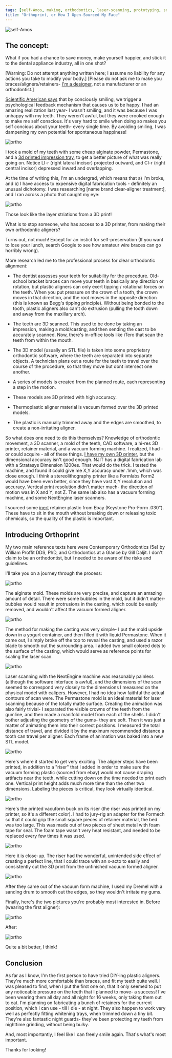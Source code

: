 ```yaml
---
tags: [self-Amos, making, orthodontics, laser-scanning, prototyping, somatic feedback]
title: "Orthoprint, or How I Open-Sourced My Face"
---
```


![self-Amos](http://i.imgur.com/JWsJ1Uz.jpg)

## The concept:

What if you had a chance to save money, make yourself happier, and stick it to the dental appliance industry, all in one shot?

[Warning: Do not attempt anything written here; I assume no liability for any actions you take to modify your body.]
[Please do not ask me to make you braces/aligners/retainers- <a href="http://amosdudley.com/weblog/Addendum">I'm a designer</a>, not a manufacturer or an orthodontist.]

<a href="http://www.scientificamerican.com/article/smile-it-could-make-you-happier/">Scientific American says</a> that by conciously smiling, we trigger a psychological feedback mechanism
that causes us to be happy. I had an amazing realization last year- I wasn't smiling, and it was because I was unhappy with my teeth. They weren't awful, but they were crooked enough to make
me self conscious. It's very hard to smile when doing so makes you self concious about your teeth- every single time. By avoiding smiling, I was dampening my own potential for spontaneous happiness!

![ortho](http://i.imgur.com/am436Tv.jpg)

I took a mold of my teeth with some cheap alginate powder, Permastone, and a <a href="https://raw.githubusercontent.com/amosdudley/weblog/8540c6c26da217d62cc43f72e1dd9ee43f825a6e/Impression%20Tray.stl">3d printed impression tray</a>, to get a better picture of what was really going on.
Notice LI-r (right lateral incisor) projected outward, and CI-r (right central incisor) depressed inward and overlapping. 

At the time of writing this, I'm an undergrad, which means that a) I'm broke, and b) I have access to expensive digital fabrication tools - definitely an unusual dichotomy. I was researching
[name brand clear-aligner treatment], and I ran across a photo that caught my eye:

![ortho](http://i.imgur.com/bNDfcgk.png)

Those look like the layer striations from a 3D print!

What is to stop someone, who has access to a 3D printer, from making their own orthodontic aligners?

Turns out, not much! Except for an instict for self-preservation (If you want to lose your lunch, search Google to see how amateur wire braces can go horribly wrong).

More research led me to the professional process for clear orthodontic alignment:

- The dentist assesses your teeth for suitability for the procedure. Old-school bracket braces can move your teeth in basically any direction or rotation, but plastic aligners can only exert
tipping / rotational forces on the teeth. When you put pressure on the crown of a tooth, the crown moves in that direction, and the root moves in the opposite direction
(this is known as Begg's tipping principle). Without being bonded to the tooth, plastic aligners also can't do extrusion (pulling the tooth down and away from the maxillary arch).

- The teeth are 3D scanned. This used to be done by taking an impression, making a mold/casting, and then sending the cast to be accurately scanned. Now, there's in-office tools like iTero that
scan the teeth from within the mouth.

- The 3D model (usually an STL file) is taken into some proprietary orthodontic software, where the teeth are separated into separate objects. A technician plans out a route for the teeth to travel
over the course of the procedure, so that they move but dont intersect one another.

- A series of models is created from the planned route, each representing a step in the motion.

- These models are 3D printed with high accuracy.

- Thermoplastic aligner material is vacuum formed over the 3D printed models.

- The plastic is manually trimmed away and the edges are smoothed, to create a non-irritating aligner. 

So what does one need to do this themselves? Knowledge of orthodontic movement, a 3D scanner, a mold of the teeth, CAD software, a hi-res 3D printer, retainer material, and a vacuum forming machine.
I realized, I had - or could acquire - all of these things. <a href="http://amosdudley.com/weblog/A-Minimal-Mendel">I have my own 3D printer</a>, but the dimensional accuracy isn't good enough. NJIT has a digital fabrication
lab with a Stratasys Dimension 1200es. That would do the trick. I tested the machine, and found it could give me X,Y accuracy under .1mm, which was close enough. I think a stereolithography printer like a
Formlabs Form2 would have been even better, since they have vast X,Y resolution and accuracy. Vertical print resolution didn't matter much- the direction of motion was in X and Y, not Z.
The same lab also has a vacuum forming machine, and some NextEngine laser scanners.

I sourced some <a href="http://dental.keystoneindustries.com/wp-content/uploads/2016/01/Proform-Splint-and-Retainer-SDS-20150616.pdf">inert</a> retainer plastic from Ebay (Keystone Pro-Form .030"). These have to sit
in the mouth without breaking down or releasing toxic chemicals, so the quality of the plastic is important. 

## Introducing Orthoprint

My two main reference texts here were Contemporary Orthodontics (5e) by William Proffit DDS, PhD, and Orthodontics at a Glance by Gill Daljit. I don't claim to be an orthodontist, but I needed to be aware of the
risks and guidelines.

I'll take you on a journey through the process:

![ortho](http://i.imgur.com/LnEUmgZ.jpg)

The alginate mold. These molds are very precise, and capture an amazing amount of detail. There were some bubbles in the mold, but it didn't matter- bubbles would result in protrusions in the casting, which could be
easily removed, and wouldn't affect the vacuum formed aligner.

![ortho](http://i.imgur.com/c7d2kA9.jpg)

The method for making the casting was very simple- I put the mold upside down in a yogurt container, and then filled it with liquid Permastone. When it came out, I simply broke off the top to reveal the casting, and
used a razor blade to smooth out the surrounding area. I added two small colored dots to the surface of the casting, which would serve as reference points for scaling the laser scan.

![ortho](http://i.imgur.com/kFcln1J.png)

Laser scanning with the NextEngine machine was reasonably painless (although the software interface is awful), and the dimensions of the scan seemed to correspond very closely to the dimensions I measured on the physical
model with calipers. However, I had no idea how faithful the actual contours of scan were. The Permastone mold is an ideal material for laser scanning because of the totally matte surface. Creating the animation was also
fairly trivial- I separated the visible crowns of the teeth from the gumline, and then made a manifold model from each of the shells. I didn't bother adjusting the geometry of the gums- they are soft.
Then it was just a matter of animating them into their correct positions. I measured the total distance of travel, and divided it by the maximum recommended distance a tooth can travel per aligner. Each frame of animation
was baked into a new STL model.

![ortho](http://i.imgur.com/AHa7ngF.jpg)

Here's where it started to get very exciting. The aligner steps have been printed, in addition to a "riser" that I added in order to make sure the vacuum forming plastic (sourced from ebay) would not cause draping artifacts
near the teeth, while cutting down on the time needed to print each one. Vertical print height adds much more time than the other two dimensions. Labeling the pieces is critical, they look virtually identical.

![ortho](http://i.imgur.com/nOdDjYp.jpg)

Here's the printed vacuform buck on its riser (the riser was printed on my printer, so it's a different color). I had to jury-rig an adapter for the Formech so that it could grip the small square pieces of retainer material,
the bed was too large. This was made out of two pieces of sheet metal with foam tape for seal. The foam tape wasn't very heat resistant, and needed to be replaced every few times it was used.

![ortho](http://i.imgur.com/jEGVke7.jpg)

Here it is close-up. The riser had the wonderful, unintended side effect of creating a perfect line, that I could trace with an x-acto to easily and consistently cut the 3D print from the unfinished vacuum formed aligner.

![ortho](http://i.imgur.com/JCJZqLM.jpg)

After they came out of the vacuum form machine, I used my Dremel with a sanding drum to smooth out the edges, so they wouldn't irritate my gums.

Finally, here's the two pictures you're probably most interested in. Before (wearing the first aligner):

![ortho](http://i.imgur.com/AhDT48q.jpg)

After:

![ortho](http://i.imgur.com/vapTTOb.jpg)

Quite a bit better, I think!

## Conclusion

As far as I know, I'm the first person to have tried DIY-ing plastic aligners. They're much more comfortable than braces, and fit my teeth quite well. I was pleased to find, when I put the first one on, that it 
only seemed to put any noticeable pressure on the teeth that I planned to move- a success! I've been wearing them all day and all night for 16 weeks,
only taking them out to eat. I'm planning on fabricating a bunch of retainers for the current position, which I can use - till I die - at night. They also happen to work very well as perfectly fitting
whitening trays, when trimmed down a tiny bit. They're also fantastic night guards- they've been protecting my teeth from nighttime grinding, without being bulky.

And, most importantly, I feel like I can freely smile again. That's what's most important.

Thanks for looking! 


















